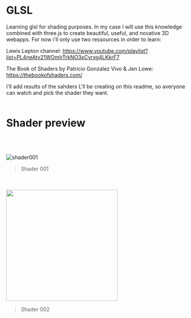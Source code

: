 # GLSL

Learning glsl for shading purposes. In my case I will use this knowledge combined with three.js to create beautiful, useful, and novative 3D webapps.
For now i'll only use two ressources in order to learn:

Lewis Lepton channel: https://www.youtube.com/playlist?list=PL4neAtv21WOmIrTrkNO3xCyrxg4LKkrF7

The Book of Shaders by Patricio Gonzalez Vivo & Jen Lowe: https://thebookofshaders.com/


I'll add results of the sahders L'll be creating on this readme, so averyone can watch and pick the shader they want.
</br>
</br>
# Shader preview
</br>
</br>

![shader001](https://github.com/Git-Baptiste/GLSL/assets/75739697/bd1b7aae-9db7-48d6-abc4-691a3cfd8963)
> Shader 001
</br>
</br>

<img src="https://github.com/Git-Baptiste/GLSL/assets/75739697/49d26d68-0c4d-4ad4-9e21-9326154f2c0c" width="300" height="300">

> Shader 002
</br>
</br>
